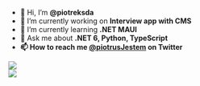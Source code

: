 - 👋 Hi, I’m <b>@piotreksda</b>
- 🌱 I’m currently working on <b>Interview app with CMS</b>
- 🧠 I’m currently learning <b>.NET MAUI</b>
- 💬 Ask me about <b>.NET 6, Python, TypeScript<b/>
- 📫 How to reach me <b>[@piotrusJestem](https://twitter.com/piotrusJestem) on Twitter</b>

<picture>
<source 
  srcset="https://github-readme-stats.vercel.app/api/top-langs/?username=piotreksda&count_private=true&show_icons=true&theme=radical"
  media="(prefers-color-scheme: dark)"
/>
<source
  srcset="https://github-readme-stats.vercel.app/api/top-langs/?username=piotreksda&count_private=true&show_icons=true"
  media="(prefers-color-scheme: light), (prefers-color-scheme: no-preference)"
/>
<img src="https://github-readme-stats.vercel.app/api/top-langs/?username=piotreksda&count_private=true&show_icons=true" />
</picture>

</br>
<picture>
<source 
  srcset="https://github-readme-stats.vercel.app/api?username=piotreksda&count_private=true&show_icons=true&theme=radical"
  media="(prefers-color-scheme: dark)"
/>
<source
  srcset="https://github-readme-stats.vercel.app/api?username=piotreksda&count_private=true&show_icons=true"
  media="(prefers-color-scheme: light), (prefers-color-scheme: no-preference)"
/>
<img src="https://github-readme-stats.vercel.app/api?username=piotreksda&count_private=true&show_icons=true" />
</picture>



<!---
piotreksda/piotreksda is a ✨ special ✨ repository because its `README.md` (this file) appears on your GitHub profile.
You can click the Preview link to take a look at your changes.
--->
